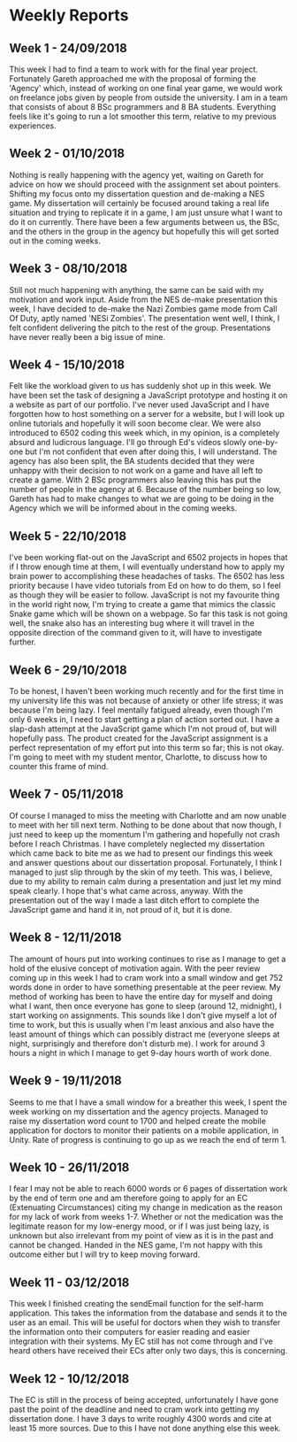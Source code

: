 # Weekly Reports

## Week 1 - 24/09/2018
This week I had to find a team to work with for the final year project. Fortunately Gareth approached me with the proposal of forming the 'Agency' which, instead of working on one final year game, we would work on freelance jobs given by people from outside the university.
I am in a team that consists of about 8 BSc programmers and 8 BA students.
Everything feels like it's going to run a lot smoother this term, relative to my previous experiences.

## Week 2 - 01/10/2018
Nothing is really happening with the agency yet, waiting on Gareth for advice on how we should proceed with the assignment set about pointers. Shifting my focus onto my dissertation question and de-making a NES game. My dissertation will certainly be focused around taking a real life situation and trying to replicate it in a game, I am just unsure what I want to do it on currently. 
There have been a few arguments between us, the BSc, and the others in the group in the agency but hopefully this will get sorted out in the coming weeks.

## Week 3 - 08/10/2018
Still not much happening with anything, the same can be said with my motivation and work input.
Aside from the NES de-make presentation this week, I have decided to de-make the Nazi Zombies game mode from Call Of Duty, aptly named 'NESi Zombies'. The presentation went well, I think, I felt confident delivering the pitch to the rest of the group. Presentations have never really been a big issue of mine.

## Week 4 - 15/10/2018
Felt like the workload given to us has suddenly shot up in this week.
We have been set the task of designing a JavaScript prototype and hosting it on a website as part of our portfolio. I've never used JavaScript and I have forgotten how to host something on a server for a website, but I will look up online tutorials and hopefully it will soon become clear. 
We were also introduced to 6502 coding this week which, in my opinion, is a completely absurd and ludicrous language. I'll go through Ed's videos slowly one-by-one but I'm not confident that even after doing this, I will understand.
The agency has also been split, the BA students decided that they were unhappy with their decision to not work on a game and have all left to create a game. With 2 BSc programmers also leaving this has put the number of people in the agency at 6.
Because of the number being so low, Gareth has had to make changes to what we are going to be doing in the Agency which we will be informed about in the coming weeks.

## Week 5 - 22/10/2018
I've been working flat-out on the JavaScript and 6502 projects in hopes that if I throw enough time at them, I will eventually understand how to apply my brain power to accomplishing these headaches of tasks. The 6502 has less priority because I have video tutorials from Ed on how to do them, so I feel as though they will be easier to follow. JavaScript is not my favourite thing in the world right now, I'm trying to create a game that mimics the classic Snake game which will be shown on a webpage. So far this task is not going well, the snake also has an interesting bug where it will travel in the opposite direction of the command given to it, will have to investigate further.

## Week 6 - 29/10/2018
To be honest, I haven't been working much recently and for the first time in my university life this was not because of anxiety or other life stress; it was because I'm being lazy. I feel mentally fatigued already, even though I'm only 6 weeks in, I need to start getting a plan of action sorted out. I have a slap-dash attempt at the JavaScript game which I'm not proud of, but will hopefully pass. The product created for the JavaScript assignment is a perfect representation of my effort put into this term so far; this is not okay.
I'm going to meet with my student mentor, Charlotte, to discuss how to counter this frame of mind.

## Week 7 - 05/11/2018
Of course I managed to miss the meeting with Charlotte and am now unable to meet with her till next term. Nothing to be done about that now though, I just need to keep up the momentum I'm gathering and hopefully not crash before I reach Christmas. I have completely neglected my dissertation which came back to bite me as we had to present our findings this week and answer questions about our dissertation proposal. Fortunately, I think I managed to just slip through by the skin of my teeth. This was, I believe, due to my ability to remain calm during a presentation and just let my mind speak clearly. I hope that's what came across, anyway. 
With the presentation out of the way I made a last ditch effort to complete the JavaScript game and hand it in, not proud of it, but it is done.

## Week 8 - 12/11/2018
The amount of hours put into working continues to rise as I manage to get a hold of the elusive concept of motivation again. With the peer review coming up in this week I had to cram work into a small window and get 752 words done in order to have something presentable at the peer review. My method of working has been to have the entire day for myself and doing what I want, then once everyone has gone to sleep (around 12, midnight), I start working on assignments. This sounds like I don't give myself a lot of time to work, but this is usually when I'm least anxious and also have the least amount of things which can possibly distract me (everyone sleeps at night, surprisingly and therefore don't disturb me). I work for around 3 hours a night in which I manage to get 9-day hours worth of work done.

## Week 9 - 19/11/2018
Seems to me that I have a small window for a breather this week, I spent the week working on my dissertation and the agency projects.
Managed to raise my dissertation word count to 1700 and helped create the mobile application for doctors to monitor their patients on a mobile application, in Unity. Rate of progress is continuing to go up as we reach the end of term 1.

## Week 10 - 26/11/2018
I fear I may not be able to reach 6000 words or 6 pages of dissertation work by the end of term one and am therefore going to apply for an EC (Extenuating Circumstances) citing my change in medication as the reason for my lack of work from weeks 1-7. Whether or not the medication was the legitimate reason for my low-energy mood, or if I was just being lazy, is unknown but also irrelevant from my point of view as it is in the past and cannot be changed. Handed in the NES game, I'm not happy with this outcome either but I will try to keep moving forward.

## Week 11 - 03/12/2018
This week I finished creating the sendEmail function for the self-harm application. This takes the information from the database and sends it to the user as an email. This will be useful for doctors when they wish to transfer the information onto their computers for easier reading and easier integration with their systems. My EC still has not come through and I've heard others have received their ECs after only two days, this is concerning. 

## Week 12 - 10/12/2018
The EC is still in the process of being accepted, unfortunately I have gone past the point of the deadline and need to cram work into getting my dissertation done. I have 3 days to write roughly 4300 words and cite at least 15 more sources. Due to this I have not done 
anything else this week.
